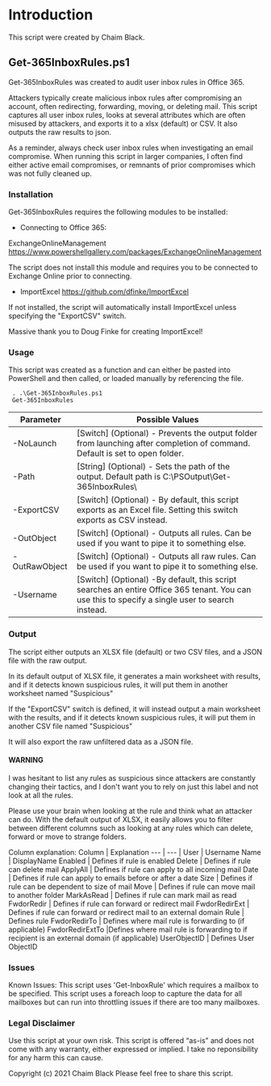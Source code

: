 # Introduction 
This script were created by Chaim Black. 

## Get-365InboxRules.ps1

Get-365InboxRules was created to audit user inbox rules in Office 365. 

Attackers typically create malicious inbox rules after compromising an account, often redirecting, forwarding, moving, or deleting mail. 
This script captures all user inbox rules, looks at several attributes which are often misused by attackers, and exports it to a xlsx (default) or CSV. It also outputs the raw results to json.

As a reminder, always check user inbox rules when investigating an email compromise. When running this script in larger companies, I often find either active email compromises, or remnants of prior compromises which was not fully cleaned up.


### Installation ##

Get-365InboxRules requires the following modules to be installed:
  - Connecting to Office 365:

ExchangeOnlineManagement https://www.powershellgallery.com/packages/ExchangeOnlineManagement

The script does not install this module and requires you to be connected to Exchange Online prior to connecting.

  - ImportExcel https://github.com/dfinke/ImportExcel

If not installed, the script will automatically install ImportExcel unless specifying the "ExportCSV" switch. 

Massive thank you to Doug Finke for creating ImportExcel!

### Usage ##

This script was created as a function and can either be pasted into PowerShell and then called, or loaded manually by referencing the file.

```
 . .\Get-365InboxRules.ps1
 Get-365InboxRules 
```

 Parameter | Possible Values 
--- | --- |
-NoLaunch | [Switch] (Optional) - Prevents the output folder from launching after completion of command. Default is set to open folder.
-Path | [String] (Optional) - Sets the path of the output. Default path is C:\PSOutput\Get-365InboxRules\
-ExportCSV | [Switch] (Optional) - By default, this script exports as an Excel file. Setting this switch exports as CSV instead.
-OutObject | [Switch] (Optional) -  Outputs all rules. Can be used if you want to pipe it to something else.
-OutRawObject | [Switch] (Optional) - Outputs all raw rules. Can be used if you want to pipe it to something else.
-Username | [Switch] (Optional) -By default, this script searches an entire Office 365 tenant. You can use this to specify a single user to search instead.

### Output
The script either outputs an XLSX file (default) or two CSV files, and a JSON file with the raw output.

In its default output of XLSX file, it generates a main worksheet with results, and if it detects known suspicious rules, it will put them in another worksheet named "Suspicious" 

If the "ExportCSV" switch is defined, it will instead output a main worksheet with the results, and if it detects known suspicious rules, it will put them in another CSV file named "Suspicious" 

It will also export the raw unfiltered data as a JSON file.

#### WARNING
I was hesitant to list any rules as suspicious since attackers are constantly changing their tactics, and I don't want you to rely on just this label and not look at all the rules.

Please use your brain when looking at the rule and think what an attacker can do. With the default output of XLSX, it easily allows you to filter between different columns such as looking at any rules which can delete, forward or move to strange folders.

Column explanation:
Column | Explanation 
--- | --- |
User | Username
Name | DisplayName
Enabled | Defines if rule is enabled
Delete | Defines if rule can delete mail
ApplyAll | Defines if rule can apply to all incoming mail
Date | Defines if rule can apply to emails before or after a date
Size | Defines if rule can be dependent to size of mail
Move | Defines if rule can move mail to another folder
MarkAsRead | Defines if rule can mark mail as read
FwdorRedir | Defines if rule can forward or redirect mail
FwdorRedirExt | Defines if rule can forward or redirect mail to an external domain
Rule | Defines rule
FwdorRedirTo | Defines where mail rule is forwarding to (if applicable)
FwdorRedirExtTo |Defines where mail rule is forwarding to if recipient is an external domain (if applicable)
UserObjectID | Defines User ObjectID

### Issues

Known Issues:
This script uses 'Get-InboxRule' which requires a mailbox to be specified. This script uses a foreach loop to capture the data for all mailboxes but can run into throttling issues if there are too many mailboxes.

### Legal Disclaimer

Use this script at your own risk. This script is offered “as-is” and does not come with any warranty, either expressed or implied. I take no reponsibility for any harm this can cause.

Copyright (c) 2021 Chaim Black
Please feel free to share this script.
